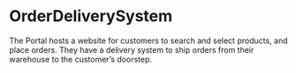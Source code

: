 # OrderDeliverySystem
The Portal hosts a website for customers to search and select products, and place orders. They have a delivery system to ship orders from their warehouse to the customer’s doorstep.
